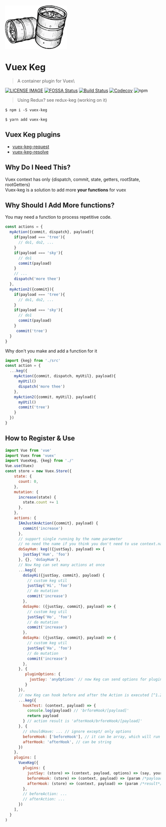 ![intro](./media/intro.png)
# Vuex Keg
> A container plugin for Vuex\

[![LICENSE IMAGE]](https://www.npmjs.org/package/vuex-keg)
[![FOSSA Status](https://app.fossa.io/api/projects/git%2Bgithub.com%2Fbichikim%2Fkeg.svg?type=shield)](https://app.fossa.io/projects/git%2Bgithub.com%2Fbichikim%2Fkeg?ref=badge_shield)
[![Build Status](https://travis-ci.org/bichikim/keg.svg?branch=master)](https://travis-ci.org/bichikim/keg)
[![Codecov](https://img.shields.io/codecov/c/github/bichikim/keg.svg)](https://codecov.io/github/bichikim/keg)
![npm](https://img.shields.io/npm/v/vuex-keg.svg)


[NPM IMAGE]:http://img.shields.io/npm/v/vuex-keg.svg?style=shield
[NPM LINK]:https://www.npmjs.org/package/vuex-keg

[LICENSE IMAGE]:https://img.shields.io/npm/l/vuex-keg.svg
[PASSING]:https://circleci.com/gh/bichikim/keg.svg?style=shield&circle-tokrn=15b2464ef42b873445eae4ea8ac5726365199a3a
[PASSING LINK]: https://circleci.com/gh/bichikim/keg

> Using Redux? see redux-keg (working on it)

``
$ npm i -S vuex-keg
``

``
$ yarn add vuex-keg
``

## Vuex Keg plugins
 - [vuex-keg-request](https://www.npmjs.com/package/vuex-keg-request)
 - [vuex-keg-resolve](https://www.npmjs.com/package/vuex-keg-resolve)

## Why Do I Need This?
Vuex context has only {dispatch, commit, state, getters, rootState, rootGetters}\
Vuex-keg is a solution to add more **your functions** for vuex

## Why Should I Add More functions?
You may need a function to process repetitive code.
```javascript
const actions = {
  myAction({commit, dispatch}, payload){
    if(payload === 'tree'){
      // do1, do2, ...
    }
    if(payload === 'sky'){
      // do1 
      commit(payload)
    }
    // ...
    dispatch('more thee')
  },
  myAction2({commit}){
    if(payload === 'tree'){
      // do1, do2, ...
    }
    if(payload === 'sky'){
      // do1 
      commit(payload)
    }
     commit('tree')
  }
}
```
Why don't you make and add a function for it
```javascript
import {keg} from './src' 
const action = {
  ...keg({
    myAction({commit, dispatch, myUtil}, payload){
      myUtil()
      dispatch('more thee')
    },
    myAction2({commit, myUtil}, payload){
      myUtil()
      commit('tree')
    }
  })
}
```

## How to Register & Use
```javascript
import Vue from 'vue'
import Vuex from 'vuex'
import VuexKeg, {keg} from './'
Vue.use(Vuex)
const store = new Vuex.Store({
    state: {
      count: 0,
    },
    mutation: {
      increase(state) {
        state.count += 1
      },
    },
    actions: {
      IAmJustAnAction({commit}, payload) {
        commit('increase')
      },
      // support single running by the name parameter
      // no need the name if you think you don't need to use context.name in plugins of Vuex-keg
      doSayHum: keg(({justSay}, payload) => {
        justSay('Hum', 'foo')
      }, {}, 'doSayHum'),
      // Now Keg can set many actions at once
      ...keg({
        doSayHi({justSay, commit}, payload) {
          // custom keg util
          justSay('Hi', 'foo')
          // do mutation
          commit('increase')
        },
        doSayHo: ({justSay, commit}, payload) => {
          // custom keg util
          justSay('Ho', 'foo')
          // do mutation
          commit('increase')
        },
        doSayHa: ({justSay, commit}, payload) => {
          // custom keg util
          justSay('Ha', 'foo')
          // do mutation
          commit('increase')
        },
      }, {
         pluginOptions: {
           justSay: 'anyOptions' // now Keg can send options for plugins
         }
      }),
      // now Keg can hook before and after the Action is executed [^1.2.1]
      ...keg({
        hookTest: (context, payload) => {
          console.log(payload) // 'brforeHook/[payload]'
          return payload
        } // action result is 'afterHook/brforeHook/[payload]'
      }, {
        // shouldHave: ... // ignore except/ only options
        beforeHook: ['beforeHook'], // it can be array, which will run all plugins in order
        afterHook: 'afterHook', // can be string
      })
    },
    plugins: [
      VuexKeg({
        plugins: {
          justSay: (store) => (context, payload, options) => (say, yourName) => (window.console.log(`${say}!`, yourName, options)),
          beforeHook: (store) => (context, payload) => (param /*payload*/) => (`beforeHook/${param}`),
          afterHook: (store) => (context, payload) => (param /*result*/) => (`afterHook/${param}`)
        },
        // beforeAction: ...
        // afterAction: ...
      })
    ],
  }
)
```

